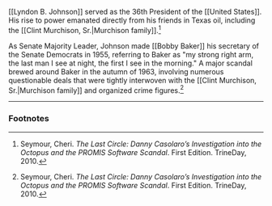 [[Lyndon B. Johnson]] served as the 36th President of the [[United States]]. His rise to power emanated directly from his friends in Texas oil, including the [[Clint Murchison, Sr.|Murchison family]].[^1]

As Senate Majority Leader, Johnson made [[Bobby Baker]] his secretary of the Senate Democrats in 1955, referring to Baker as "my strong right arm, the last man I see at night, the first I see in the morning." A major scandal brewed around Baker in the autumn of 1963, involving numerous questionable deals that were tightly interwoven with the [[Clint Murchison, Sr.|Murchison family]] and organized crime figures.[^1]

---
### Footnotes

[^1]: Seymour, Cheri. *The Last Circle: Danny Casolaro’s Investigation into the Octopus and the PROMIS Software Scandal*. First Edition. TrineDay, 2010.